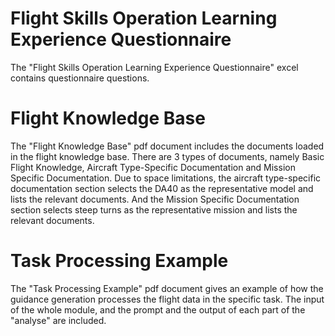 # Flight Skills Operation Learning Experience Questionnaire

The "Flight Skills Operation Learning Experience Questionnaire" excel contains questionnaire questions.

# Flight Knowledge Base
The "Flight Knowledge Base" pdf document includes the documents loaded in the flight knowledge base. There are 3 types of documents, namely Basic Flight Knowledge, Aircraft Type-Specific Documentation and Mission Specific Documentation. Due to space limitations, the aircraft type-specific documentation section selects the DA40 as the representative model and lists the relevant documents. And the Mission Specific Documentation section selects steep turns as the representative mission and lists the relevant documents.

# Task Processing Example

The "Task Processing Example" pdf document gives an example of how the guidance generation processes the flight data in the specific task. The input of the whole module, and the prompt and the output of each part of the "analyse" are included.
